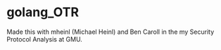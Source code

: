 # golang_OTR
Made this with mheinl (Michael Heinl) and Ben Caroll in the my Security Protocol Analysis at GMU.
